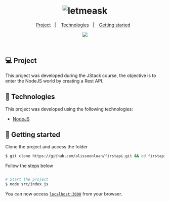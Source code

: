 <h1 align="center">
  <img alt="letmeask" title="firts-api-nodejs" src=".github/banner.png" />
</h1>

<p align="center">
  <a href="#-project">Project</a>&nbsp;&nbsp;&nbsp;|&nbsp;&nbsp;&nbsp;
  <a href="#-technologies">Technologies</a>&nbsp;&nbsp;&nbsp;|&nbsp;&nbsp;&nbsp;
  <a href="#-getting-started">Getting started</a>&nbsp;&nbsp;&nbsp;
</p>

<p align="center">
  <a href="https://www.linkedin.com/in/alissoonluan/"><img src="https://img.shields.io/badge/linkedin-0077B5.svg?style=for-the-badge&logo=linkedin&logoColor=white"></a>
  </a>
</p>

<br>

## 💻 Project

This project was developed during the JStack course, the objective is to enter the NodeJS world by creating a Rest API.

## 🔌 Technologies

This project was developed using the following technologies:

- [NodeJS](https://nodejs.org)

## 🚀 Getting started

Clone the project and access the folder

```bash
$ git clone https://github.com/alissoonluan/firstapi.git && cd firstapi
```

Follow the steps below

```bash

# Start the project
$ node src/index.js
```
You can now access [`localhost:3000`](http://localhost:3000) from your browser.
